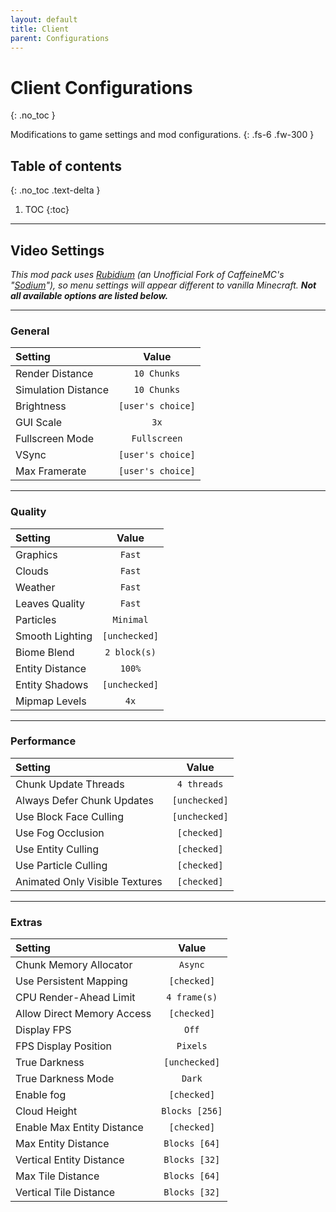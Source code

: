 ```yaml
---
layout: default
title: Client
parent: Configurations
---
```


# Client Configurations
{: .no_toc }

Modifications to game settings and mod configurations.
{: .fs-6 .fw-300 }

## Table of contents
{: .no_toc .text-delta }

1. TOC
{:toc}
---

## Video Settings
*This mod pack uses [Rubidium](https://www.curseforge.com/minecraft/mc-mods/rubidium "Rubidium Curseforge") (an Unofficial Fork of CaffeineMC's "[Sodium](https://www.curseforge.com/minecraft/mc-mods/sodium "Sodium Curseforge")"), so menu settings will appear different to vanilla Minecraft. **Not all available options are listed below.***

---

### General
| Setting | Value |
|:----------------|:---------------:|
| Render Distance | `10 Chunks` |
| Simulation Distance | `10 Chunks` |
| Brightness | `[user's choice]` |
| GUI Scale | `3x` |
| Fullscreen Mode | `Fullscreen` |
| VSync | `[user's choice]` |
| Max Framerate | `[user's choice]` |

---

### Quality
| Setting | Value |
|:----------------|:---------------:|
| Graphics | `Fast` |
| Clouds | `Fast` |
| Weather | `Fast` |
| Leaves Quality | `Fast` |
| Particles | `Minimal` |
| Smooth Lighting | `[unchecked]` |
| Biome Blend | `2 block(s)` |
| Entity Distance | `100%` |
| Entity Shadows | `[unchecked]` |
| Mipmap Levels | `4x` |

---

### Performance
| Setting | Value |
|:----------------|:---------------:|
| Chunk Update Threads | `4 threads` |
| Always Defer Chunk Updates | `[unchecked]` |
| Use Block Face Culling | `[unchecked]` |
| Use Fog Occlusion | `[checked]` |
| Use Entity Culling | `[checked]` |
| Use Particle Culling | `[checked]` |
| Animated Only Visible Textures | `[checked]` |

---

### Extras
| Setting | Value |
|:----------------|:---------------:|
| Chunk Memory Allocator | `Async` |
| Use Persistent Mapping  | `[checked]` |
| CPU Render-Ahead Limit | `4 frame(s)` |
| Allow Direct Memory Access | `[checked]` |
| Display FPS | `Off` |
| FPS Display Position | `Pixels` |
| True Darkness | `[unchecked]` |
| True Darkness Mode | `Dark` |
| Enable fog | `[checked]` |
| Cloud Height | `Blocks [256]` |
| Enable Max Entity Distance | `[checked]` |
| Max Entity Distance | `Blocks [64]` |
| Vertical Entity Distance | `Blocks [32]` |
| Max Tile Distance | `Blocks [64]` |
| Vertical Tile Distance | `Blocks [32]` |